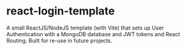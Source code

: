 # react-login-template
A small ReactJS/NodeJS template (with Vite) that sets up User Authentication with a MongoDB database and JWT tokens and React Routing. Built for re-use in future projects.
